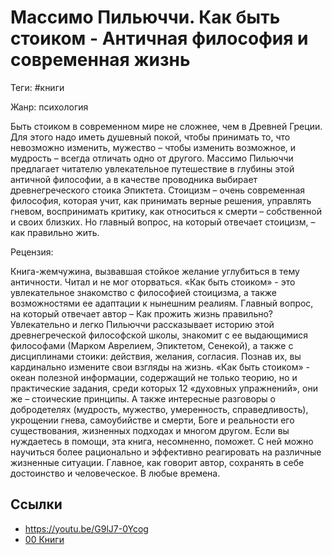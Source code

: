 # Массимо Пильюччи. Как быть стоиком - Античная философия и современная жизнь

Теги: #книги 

Жанр: психология

Быть стоиком в современном мире не сложнее, чем в Древней Греции. Для этого надо иметь душевный покой, чтобы принимать то, что невозможно изменить, мужество – чтобы изменить возможное, и мудрость – всегда отличать одно от другого. Массимо Пильюччи предлагает читателю увлекательное путешествие в глубины этой античной философии, а в качестве проводника выбирает древнегреческого стоика Эпиктета. Стоицизм – очень современная философия, которая учит, как принимать верные решения, управлять гневом, воспринимать критику, как относиться к смерти – собственной и своих близких. Но главный вопрос, на который отвечает стоицизм, – как правильно жить.

Рецензия:

Книга-жемчужина, вызвавшая стойкое желание углубиться в тему античности. Читал и не мог оторваться. «Как быть стоиком» - это увлекательное знакомство с философией стоицизма, а также возможностями ее адаптации к нынешним реалиям. Главный вопрос, на который отвечает автор – Как прожить жизнь правильно? Увлекательно и легко Пильюччи рассказывает историю этой древнегреческой философской школы, знакомит с ее выдающимися философами (Марком Аврелием, Эпиктетом, Сенекой), а также с дисциплинами стоики: действия, желания, согласия. Познав их, вы кардинально измените свои взгляды на жизнь. «Как быть стоиком» - океан полезной информации, содержащий не только теорию, но и практические задания, среди которых 12 «духовных упражнений», они же – стоические принципы. А также интересные разговоры о добродетелях (мудрость, мужество, умеренность, справедливость), укрощении гнева, самоубийстве и смерти, Боге и реальности его существования, жизненных подходах и многом другом. Если вы нуждаетесь в помощи, эта книга, несомненно, поможет. С ней можно научиться более рационально и эффективно реагировать на различные жизненные ситуации. Главное, как говорит автор, сохранять в себе достоинство и человеческое. В любые времена.

## Ссылки

* https://youtu.be/G9lJ7-0Ycog
* [00 Книги](00%20%D0%9A%D0%BD%D0%B8%D0%B3%D0%B8.md)